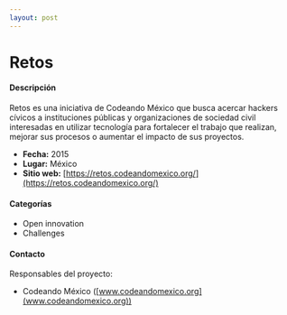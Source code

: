 ```yaml
---
layout: post
---
```


# Retos 

#### Descripción

Retos es una iniciativa de Codeando México que busca acercar hackers cívicos a instituciones públicas y organizaciones de sociedad civil interesadas en utilizar tecnología para fortalecer el trabajo que realizan, mejorar sus procesos o aumentar el impacto de sus proyectos.

- **Fecha:** 2015
- **Lugar:** México
- **Sitio web:** [https://retos.codeandomexico.org/](https://retos.codeandomexico.org/)

#### Categorías

* Open innovation
* Challenges

#### Contacto

Responsables del proyecto:

- Codeando México ([www.codeandomexico.org](www.codeandomexico.org))
